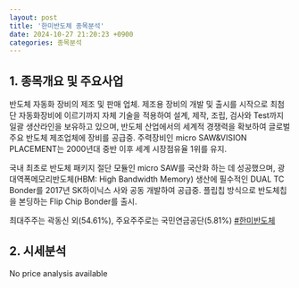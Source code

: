 ```yaml
---
layout: post
title: '한미반도체 종목분석'
date: 2024-10-27 21:20:23 +0900
categories: 종목분석
---
```


## 1. 종목개요 및 주요사업

반도체 자동화 장비의 제조 및 판매 업체. 제조용 장비의 개발 및 출시를 시작으로 최첨단 자동화장비에 이르기까지 자체 기술을 적용하여 설계, 제작, 조립, 검사와 Test까지 일괄 생산라인을 보유하고 있으며, 반도체 산업에서의 세계적 경쟁력을 확보하여 글로벌 주요 반도체 제조업체에 장비를 공급중. 주력장비인 micro SAW&VISION PLACEMENT는 2000년대 중반 이후 세계 시장점유율 1위를 유지.

국내 최초로 반도체 패키지 절단 모듈인 micro SAW를 국산화 하는 데 성공했으며, 광대역폭메모리반도체(HBM: High Bandwidth Memory) 생산에 필수적인 DUAL TC Bonder를 2017년 SK하이닉스 사와 공동 개발하여 공급중. 플립칩 방식으로 반도체칩을 본딩하는 Flip Chip Bonder를 출시.

최대주주는 곽동신 외(54.61%), 주요주주로는 국민연금공단(5.81%)
[#한미반도체](#)

## 2. 시세분석

No price analysis available
